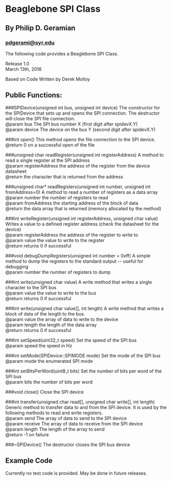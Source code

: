 Beaglebone SPI Class
=====================
By Philip D. Geramian
---------------------
### pdgerami@syr.edu

The following code provides a Beaglebone SPI Class.

Release 1.0  
March 13th, 2016

Based on Code Written by Derek Molloy

Public Functions:
-----------------
###SPIDevice(unsigned int bus, unsigned int device)
The constructor for the SPIDevice that sets up and opens the SPI connection.
The destructor will close the SPI file connection.  
@param bus The SPI bus number X (first digit after spidevX.Y)  
@param device The device on the bus Y (second digit after spidevX.Y)

###int open()
This method opens the file connection to the SPI device.  
@return 0 on a successful open of the file

###unsigned char readRegister(unsigned int registerAddress)
A method to read a single register at the SPI address  
@param registerAddress the address of the register from the device datasheet  
@return the character that is returned from the address

###unsigned char* readRegisters(unsigned int number, unsigned int fromAddress=0)
A method to read a number of registers as a data array  
@param number the number of registers to read  
@param fromAddress the starting address of the block of data  
@return the data array that is returned (memory allocated by the method)

###int writeRegister(unsigned int registerAddress, unsigned char value)
Writes a value to a defined register address (check the datasheet for the device)  
@param registerAddress the address of the register to write to  
@param value the value to write to the register  
@return returns 0 if successful

###void debugDumpRegisters(unsigned int number = 0xff)
A simple method to dump the registers to the standard output -- useful for debugging  
@param number the number of registers to dump

###int write(unsigned char value)
A write method that writes a single character to the SPI bus  
@param value the value to write to the bus  
@return returns 0 if successful

###int write(unsigned char value[], int length)
A write method that writes a block of data of the length to the bus.  
@param value the array of data to write to the device  
@param length the length of the data array  
@return returns 0 if successful

###int setSpeed(uint32_t speed)
Set the speed of the SPI bus  
@param speed the speed in Hz

###int setMode(SPIDevice::SPIMODE mode)
Set the mode of the SPI bus  
@param mode the enumerated SPI mode

###int setBitsPerWord(uint8_t bits)
Set the number of bits per word of the SPI bus  
@param bits the number of bits per word

###void close()
Close the SPI device

###int transfer(unsigned char read[], unsigned char write[], int length)
Generic method to transfer data to and from the SPI device. It is used by the
following methods to read and write registers.  
@param send The array of data to send to the SPI device  
@param receive The array of data to receive from the SPI device  
@param length The length of the array to send  
@return -1 on failure

###~SPIDevice()
The destructor closes the SPI bus device

Example Code
------------
Currently no test code is provided. May be done in future releases.